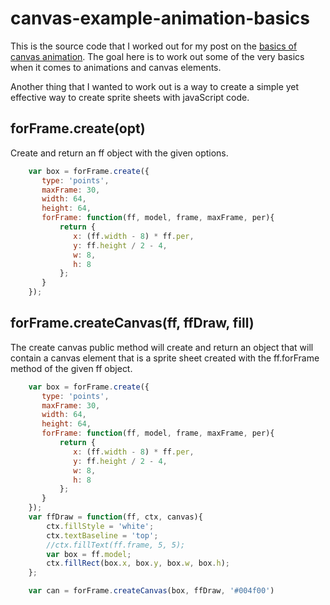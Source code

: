 # canvas-example-animation-basics

This is the source code that I worked out for my post on the [basics of canvas animation](https://dustinpfister.github.io/2019/10/10/canvas-example-animation-basics/). The goal here is to work out some of the very basics when it comes to animations and canvas elements.

Another thing that I wanted to work out is a way to create a simple yet effective way to create sprite sheets with javaScript code.

## forFrame.create(opt)

Create and return an ff object with the given options.

```js
    var box = forFrame.create({
       type: 'points',
       maxFrame: 30,
       width: 64,
       height: 64,
       forFrame: function(ff, model, frame, maxFrame, per){
           return {
              x: (ff.width - 8) * ff.per,
              y: ff.height / 2 - 4,
              w: 8,
              h: 8
           };
       }
    });
```

## forFrame.createCanvas(ff, ffDraw, fill)

The create canvas public method will create and return an object that will contain a canvas element that is a sprite sheet created with the ff.forFrame method of the given ff object.

```js
    var box = forFrame.create({
       type: 'points',
       maxFrame: 30,
       width: 64,
       height: 64,
       forFrame: function(ff, model, frame, maxFrame, per){
           return {
              x: (ff.width - 8) * ff.per,
              y: ff.height / 2 - 4,
              w: 8,
              h: 8
           };
       }
    });
    var ffDraw = function(ff, ctx, canvas){
        ctx.fillStyle = 'white';
        ctx.textBaseline = 'top';
        //ctx.fillText(ff.frame, 5, 5);
        var box = ff.model;
        ctx.fillRect(box.x, box.y, box.w, box.h);
    };

    var can = forFrame.createCanvas(box, ffDraw, '#004f00')
```

